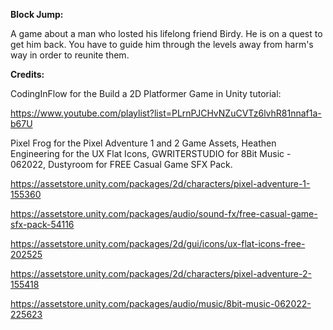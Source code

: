 **Block Jump:**

A game about a man who losted his lifelong friend Birdy. He is on a quest to get him back. You have to guide him through the levels away from harm's way in order to reunite them.

**Credits:**


CodingInFlow for the Build a 2D Platformer Game in Unity tutorial:


https://www.youtube.com/playlist?list=PLrnPJCHvNZuCVTz6lvhR81nnaf1a-b67U


Pixel Frog for the Pixel Adventure 1 and 2 Game Assets, Heathen Engineering for the UX Flat Icons, GWRITERSTUDIO for 8Bit Music - 062022, Dustyroom for FREE Casual Game SFX Pack.


https://assetstore.unity.com/packages/2d/characters/pixel-adventure-1-155360


https://assetstore.unity.com/packages/audio/sound-fx/free-casual-game-sfx-pack-54116


https://assetstore.unity.com/packages/2d/gui/icons/ux-flat-icons-free-202525


https://assetstore.unity.com/packages/2d/characters/pixel-adventure-2-155418


https://assetstore.unity.com/packages/audio/music/8bit-music-062022-225623


